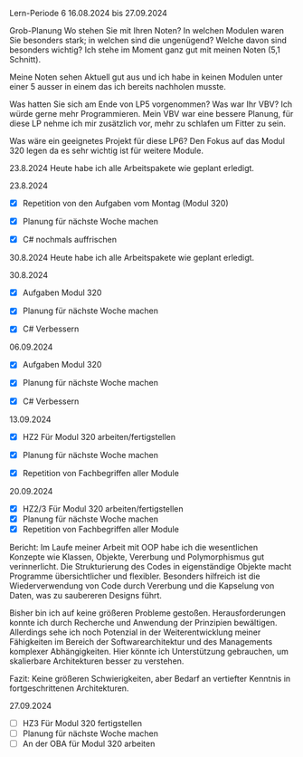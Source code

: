 Lern-Periode 6
16.08.2024 bis 27.09.2024

Grob-Planung
Wo stehen Sie mit Ihren Noten? In welchen Modulen waren Sie besonders stark; in welchen sind die ungenügend? Welche davon sind besonders wichtig?
Ich stehe im Moment ganz gut mit meinen Noten (5,1 Schnitt).

Meine Noten sehen Aktuell gut aus und ich habe in keinen Modulen unter einer 5 ausser in einem das ich bereits nachholen musste.

Was hatten Sie sich am Ende von LP5 vorgenommen? Was war Ihr VBV?
Ich würde gerne mehr Programmieren. Mein VBV war eine bessere Planung, für diese LP nehme ich mir zusätzlich vor, mehr zu schlafen um Fitter zu sein.

Was wäre ein geeignetes Projekt für diese LP6?
Den Fokus auf das Modul 320 legen da es sehr wichtig ist für weitere Module.

23.8.2024
Heute habe ich alle Arbeitspakete wie geplant erledigt.

23.8.2024
- [x] Repetition von den Aufgaben vom Montag (Modul 320)
- [x] Planung für nächste Woche machen
- [x] C# nochmals auffrischen


30.8.2024
Heute habe ich alle Arbeitspakete wie geplant erledigt.

30.8.2024
- [x] Aufgaben Modul 320
- [x] Planung für nächste Woche machen
- [x] C# Verbessern


06.09.2024
- [x] Aufgaben Modul 320
- [x] Planung für nächste Woche machen
- [x] C# Verbessern



13.09.2024
- [x] HZ2 Für Modul 320 arbeiten/fertigstellen
- [x] Planung für nächste Woche machen
- [x] Repetition von Fachbegriffen aller Module


20.09.2024
- [x] HZ2/3 Für Modul 320 arbeiten/fertigstellen
- [x] Planung für nächste Woche machen
- [x] Repetition von Fachbegriffen aller Module

Bericht:
Im Laufe meiner Arbeit mit OOP habe ich die wesentlichen Konzepte wie Klassen, Objekte, Vererbung und Polymorphismus gut verinnerlicht. Die Strukturierung des Codes in eigenständige Objekte macht Programme übersichtlicher und flexibler. Besonders hilfreich ist die Wiederverwendung von Code durch Vererbung und die Kapselung von Daten, was zu saubereren Designs führt.

Bisher bin ich auf keine größeren Probleme gestoßen. Herausforderungen konnte ich durch Recherche und Anwendung der Prinzipien bewältigen. Allerdings sehe ich noch Potenzial in der Weiterentwicklung meiner Fähigkeiten im Bereich der Softwarearchitektur und des Managements komplexer Abhängigkeiten. Hier könnte ich Unterstützung gebrauchen, um skalierbare Architekturen besser zu verstehen.

Fazit: Keine größeren Schwierigkeiten, aber Bedarf an vertiefter Kenntnis in fortgeschrittenen Architekturen.


27.09.2024
- [ ] HZ3 Für Modul 320 fertigstellen
- [ ] Planung für nächste Woche machen
- [ ] An der OBA für Modul 320 arbeiten
